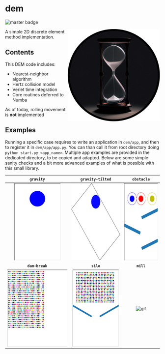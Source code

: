 # dem

![master badge](https://github.com/jviquerat/dem/workflows/dem/badge.svg?branch=master)

<p align="center">
  <img align="right" width="300" alt="" src="dem/save/logo.png">
</p>

A simple 2D discrete element method implementation.

## Contents

This DEM code includes:

- Nearest-neighbor algorithm
- Hertz collision model
- Verlet time integration
- Core routines deferred to Numba

As of today, rolling movement is **not** implemented

## Examples

Running a specific case requires to write an application in `dem/app`, and then to register it in `dem/app/app.py`. You can than call it from root directory doing `python start.py <app_name>`. Multiple app examples are provided in the dedicated directory, to be copied and adapted. Below are some simple sanity checks and a bit more advanced examples of what is possible with this small library.

| **`gravity`**                                             | **`gravity-tilted`**                                           | **`obstacle`**                                            |
| :-------------------------------------------------------: | :------------------------------------------------------------: | :-------------------------------------------------------: |
| <img height="250" alt="gif" src="dem/save/gravity.gif">   | <img height="250" alt="gif" src="dem/save/gravity_tilted.gif"> | <img height="250" alt="gif" src="dem/save/obstacle.gif">  |
| **`dam-break`**                                           | **`silo`**                                                     | **`mill`**                                                |
| <img height="250" alt="gif" src="dem/save/dam_break.gif"> | <img height="250" alt="gif" src="dem/save/silo.gif">           | <img height="250" alt="gif" src="dem/save/mill.gif">      |
